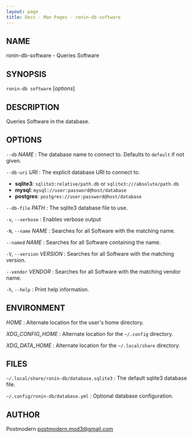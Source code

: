 ```yaml
---
layout: page
title: Docs - Man Pages - ronin-db-software
---
```


## NAME

ronin-db-software - Queries Software

## SYNOPSIS

`ronin-db software` [*options*]

## DESCRIPTION

Queries Software in the database.

## OPTIONS

`--db` *NAME*
: The database name to connect to. Defaults to `default` if not given.

`--db-uri` *URI*
: The explicit database URI to connect to.

  * **sqlite3**: `sqlite3:relative/path.db` or `sqlite3:///absolute/path.db`
  * **mysql**: `mysql://user:password@host/database`
  * **postgres**: `postgres://user:password@host/database`

`--db-file` *PATH*
: The sqlite3 database file to use.

`-v`, `--verbose`
: Enables verbose output

`-N`, `--name` *NAME*
: Searches for all Software with the matching name.

`--named` *NAME*
: Searches for all Software containing the name.

`-V`, `--version` *VERSION*
: Searches for all Software with the matching version.

`--vendor` *VENDOR*
: Searches for all Software with the matching vendor name.

`-h`, `--help`
: Print help information.

## ENVIRONMENT

*HOME*
: Alternate location for the user's home directory.

*XDG_CONFIG_HOME*
: Alternate location for the `~/.config` directory.

*XDG_DATA_HOME*
: Alternate location for the `~/.local/share` directory.

## FILES

`~/.local/share/ronin-db/database.sqlite3`
: The default sqlite3 database file.

`~/.config/ronin-db/database.yml`
: Optional database configuration.

## AUTHOR

Postmodern <postmodern.mod3@gmail.com>


